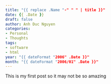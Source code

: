 ```yaml
---
title: "{{ replace .Name "-" " " | title }}"
date: {{ .Date }}
draft: false
author: Anh Duc Nguyen
categories:
- Personal
- Thoughts
tags:
- software
- html
year: "{{ dateFormat "2006" .Date }}"
month: "{{ dateFormat "2006/01" .Date }}"
---
```


This is my first post so it may not be so amazing

<!--more-->